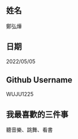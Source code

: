 姓名
----
鄭弘燁

日期
----
2022/05/05

Github Username
---------------
WUJU1225


我最喜歡的三件事
---------------
聽音樂、跳舞、看書